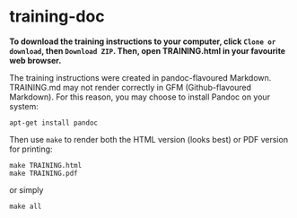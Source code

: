 # training-doc

**To download the training instructions to your computer, click `Clone or download`, then `Download ZIP`. Then, open TRAINING.html in your favourite web browser.**

The training instructions were created in pandoc-flavoured Markdown. TRAINING.md may not render correctly in GFM (Github-flavoured Markdown). For this reason, you may choose to install Pandoc on your system:

```
apt-get install pandoc
```

Then use `make` to render both the HTML version (looks best) or PDF version for printing:

```
make TRAINING.html
make TRAINING.pdf
```
or simply
```
make all
```
